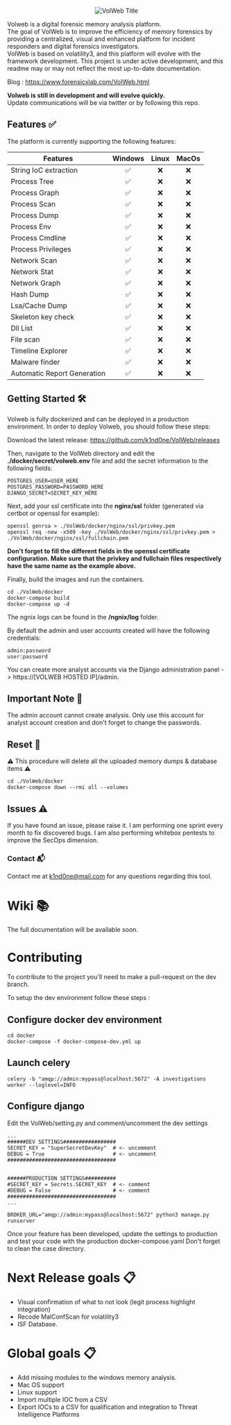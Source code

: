 <p align="center">
  <img src="https://github.com/k1nd0ne/VolWeb/blob/main/.images_readme/title2.png" alt="VolWeb Title"/>
</p>

Volweb is a digital forensic memory analysis platform.  
The goal of VolWeb is to improve the efficiency of memory forensics by providing a centralized, visual and enhanced platform for incident responders and digital forensics investigators.  
VolWeb is based on volatility3, and this platform will evolve with the framework development.
This project is under active development, and this readme may or may not reflect the most up-to-date documentation.

Blog : https://www.forensicxlab.com/VolWeb.html

**Volweb is still in development and will evolve quickly.**  
Update communications will be via twitter or by following this repo.

## Features ✅
The platform is currently supporting the following features:

| Features      | Windows          | Linux   |    MacOs  	|
| ------------- |:-------------:| :---------:|:----------------:|
|  String IoC extraction | 	✅	| ❌   	 | ❌ |
| Process Tree | 	✅		|   ❌  	 |	 ❌ 	|
| Process Graph  | ✅	| ❌  |	❌	|
| Process Scan | ✅	| ❌ |❌	|
| Process Dump  | ✅	|❌ |	❌|
| Process Env |✅ |❌ | ❌|
| Process Cmdline | ✅| ❌|❌ |
| Process Privileges |✅ | ❌| ❌|
| Network Scan |✅ |❌ |❌ |
| Network Stat |✅ |❌ |❌ |
| Network Graph |✅ |❌ |❌ |
| Hash Dump |✅ |❌ |❌ |
| Lsa/Cache Dump |✅ |❌ |❌ |
| Skeleton key check |✅ |❌ |❌ |
| Dll List |✅ | ❌|❌ |
| File scan |✅ | ❌|❌ |
| Timeline Explorer |✅ |❌ |❌ |
| Malware finder |✅ | ❌| ❌|
| Automatic Report Generation |✅ | ❌|❌|


## Getting Started 🛠️
Volweb is fully dockerized and can be deployed in a production environment.
In order to deploy Volweb, you should follow these steps:

Download the latest release: https://github.com/k1nd0ne/VolWeb/releases

Then, navigate to the VolWeb directory and edit the **./docker/secret/volweb.env** file and add the secret information to the following fields:

```
POSTGRES_USER=USER_HERE
POSTGRES_PASSWORD=PASSWORD_HERE
DJANGO_SECRET=SECRET_KEY_HERE
```

Next, add your ssl certificate into the **nginx/ssl** folder (generated via certbot or openssl for example):
```
openssl genrsa > ./VolWeb/docker/nginx/ssl/privkey.pem
openssl req -new -x509 -key ./VolWeb/docker/nginx/ssl/privkey.pem > ./VolWeb/docker/nginx/ssl/fullchain.pem
```
**Don't forget to fill the different fields in the openssl certificate configuration.
Make sure that the privkey and fullchain files respectively have the same name as the example above.**

Finally, build the images and run the containers.
```
cd ./VolWeb/docker
docker-compose build
docker-compose up -d
```

The ngnix logs can be found in the **/ngnix/log** folder.

By default the admin and user accounts created will have the following credentials:

```
admin:password
user:password
```
You can create more analyst accounts via the Django administration panel -> https://[VOLWEB HOSTED IP]/admin.

## Important Note 📄

The admin account cannot create analysis. Only use this account for analyst account creation and don't forget to change the passwords.

## Reset 🔄

⚠️ This procedure will delete all the uploaded memory dumps & database items ⚠️

```
cd ./VolWeb/docker
docker-compose down --rmi all --volumes
```

## Issues ⚠️
If you have found an issue, please raise it.
I am performing one sprint every month to fix discovered bugs.
I am also performing whitebox pentests to improve the SecOps dimension.

### Contact 📬
Contact me at k1nd0ne@mail.com for any questions regarding this tool.

# Wiki 📚
The full documentation will be available soon.

# Contributing

To contribute to the project you'll need to make a pull-request on the dev branch.

To setup the dev environment follow these steps :

## Configure docker dev environment
```
cd docker
docker-compose -f docker-compose-dev.yml up
```
## Launch celery
```
celery -b "amqp://admin:mypass@localhost:5672" -A investigations worker --loglevel=INFO
```
## Configure django
Edit the VolWeb/setting.py and comment/uncomment the dev settings
```
...
######DEV SETTINGS#################
SECRET_KEY = "SuperSecretDevKey"  # <- uncomment
DEBUG = True                      # <- uncomment
###################################


######PRODUCTION SETTINGS##########
#SECRET_KEY = Secrets.SECRET_KEY  # <- comment
#DEBUG = False                    # <- comment
###################################
...
```

```
BROKER_URL="amqp://admin:mypass@localhost:5672" python3 manage.py runserver
```

Once your feature has been developed, update the settings to production and test your code with the production docker-compose.yaml
Don't forget to clean the case directory.


# Next Release goals 📋
- Visual confirmation of what to not look (legit process highlight integration)
- Recode MalConfScan for volatility3
- ISF Database.

# Global goals 📋
- Add missing modules to the windows memory analysis.
- Mac OS support
- Linux support
- Import multiple IOC from a CSV
- Export IOCs to a CSV for qualification and integration to Threat Intelligence Platforms
